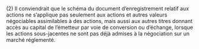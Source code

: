 (2) Il conviendrait que le schéma du document d’enregistrement relatif aux actions ne s’applique pas seulement aux actions et autres valeurs négociables assimilables à des actions, mais aussi aux autres titres donnant accès au capital de l’émetteur par voie de conversion ou d’échange, lorsque les actions sous-jacentes ne sont pas déjà admises à la négociation sur un marché réglementé.